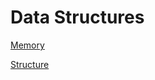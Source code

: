 # Data Structures

[Memory](Data%20Structures%20c032d1da804e4f7490773ebf7f07f126/Memory%205cc9ed1a9eb547c2a691f36d8dd7925f.md)

[Structure](Data%20Structures%20c032d1da804e4f7490773ebf7f07f126/Structure%208a284599e8c0410cb3eefe2434e7aaa7.md)